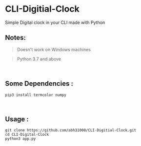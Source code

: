 # CLI-Digitial-Clock
 Simple Digital clock in your CLI made with Python
<br>


## Notes:
> Doesn't work on Windows machines


> Python 3.7 and above

<br>

## Some Dependencies :
```
pip3 install termcolor numpy
```

<br>

## Usage :
```
git clone https://github.com/abh31000/CLI-Digitial-Clock.git
cd CLI-Digital-Clock
python3 app.py
```
